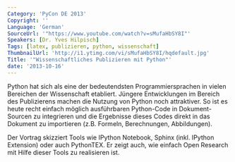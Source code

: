 ```yaml
---
Category: 'PyCon DE 2013'
Copyright: ''
Language: 'German'
SourceUrl: '"https://www.youtube.com/watch?v=sMufaHbSY8I"'
Speakers: [Dr. Yves Hilpisch]
Tags: [latex, publizieren, python, wissenschaft]
ThumbnailUrl: 'http://i1.ytimg.com/vi/sMufaHbSY8I/hqdefault.jpg'
Title: '"Wissenschaftliches Publizieren mit Python"'
date: '2013-10-16'
---
```

Python hat sich als eine der bedeutendsten Programmiersprachen in vielen Bereichen der Wissenschaft etabliert. Jüngere Entwicklungen im Bereich des Publizierens machen die Nutzung von Python noch attraktiver. So ist es heute recht einfach möglich ausführbaren Python-Code in Dokument-Sourcen zu integrieren und die Ergebnisse dieses Codes direkt in das Dokument zu importieren (z.B. Formeln, Berechnungen, Abbildungen).

Der Vortrag skizziert Tools wie IPython Notebook, Sphinx (inkl. IPython Extension) oder auch PythonTEX. Er zeigt auch, wie einfach Open Research mit Hilfe dieser Tools zu realisieren ist.
